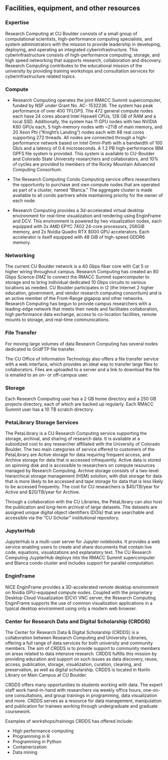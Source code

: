 ## Facilities, equipment, and other resources

### Expertise

Research Computing at CU Boulder consists of a small group of computational scientists, high-performance computing specialists, and system administrators with the mission to provide leadership in developing, deploying, and operating an integrated cyberinfrastructure.  This cyberinfrastructure consists of high-performance computing, storage, and high speed networking that supports research, collaboration and discovery. Research Computing contributes to the educational mission of the university by providing training workshops and consultation services for cyberinfrastructure related topics.

### Compute

* Research Computing operates the joint RMACC Summit supercomputer, funded by NSF under Grant No. AC- 1532236. The system has peak performance of over 400 TFLOPS. The 472 general compute nodes each have 24 cores aboard Intel Haswell CPUs, 128 GB of RAM and a local SSD. Additionally, the system has 11 GPU nodes with two NVIDIA K80 GPUs each, 5 high-memory nodes with ~2TiB of main memory, and 20 Xeon Phi (“Knight’s Landing”) nodes each with 68 real cores supporting 272 threads.  All nodes are connected through a high-performance network based on Intel Omni-Path with a bandwidth of 100 Gb/s and a latency of 0.4 microseconds. A 1.2 PB high-performance IBM GPFS file system is provided. This system is available to CU-Boulder and Colorado State University researchers and collaborators, and 10% of cycles are provided to members of the Rocky Mountain Advanced Computing Consortium.

* The Research Computing Condo Computing service offers researchers the opportunity to purchase and own compute nodes that are operated as part of a cluster, named “Blanca.” The aggregate cluster is made available to all condo partners while maintaining priority for the owner of each node. 

* Research Computing provides a 3d-accelerated virtual desktop environment for real-time visualization and rendering using EnginFrame and DCV. This environment is powered by two visualization nodes, each equipped with 2x AMD EPYC 7402 24-core processors, 256GiB memory, and 2x Nvidia Quadro RTX 8000 GPU accelerators. Each accelerator is itself equipped with 48 GiB of high-speed GDDR6 memory.

### Networking

The current CU Boulder network is a 40 Gbps fiber core with Cat 5 or higher wiring throughout campus. Research Computing has created an 80 Gbps Science-DMZ to connect the RMACC Summit supercomputer to storage and to bring individual dedicated 10 Gbps circuits to various locations as needed. CU Boulder participates in I2 (the Internet 2 higher education, government, and vendor research computing consortium) and is an active member of the Front-Range gigapop and other networks. Research Computing has begun to provide campus researchers with a leading-edge network that meets their needs and facilitates collaboration, high performance data exchange, access to co-location facilities, remote mounts to storage, and real-time communications.

### File Transfer

For moving large volumes of data Research Computing has several nodes dedicated to GridFTP file transfer.

The CU Office of Information Technology also offers a file transfer service with a web interface, which provides an ideal way to transfer large files to collaborators. Files are uploaded to a server and a link to download the file is emailed to an on- or off-campus user.

### Storage  

Each Research Computing user has a 2 GB home directory and a 250 GB projects directory, each of which are backed up regularly. Each RMACC Summit user has a 10 TB scratch directory.

### PetaLibrary Storage Services

The PetaLibrary is a CU Research Computing service supporting the storage, archival, and sharing of research data. It is available at a subsidized cost to any researcher affiliated with the University of Colorado Boulder. The two main categories of service offered to customers of the PetaLibrary are Active storage for data requiring frequent access, and Archive storage for data that is accessed infrequently. Active data is stored on spinning disk and is accessible to researchers on compute resources managed by Research Computing. Archive storage consists of a two-level hierarchical storage management (HSM) solution, with disk storage for data that is more likely to be accessed and tape storage for data that is less likely to be accessed frequently. The cost for CU researchers is $45/TB/year for Active and $20/TB/year for Archive.

Through a collaboration with the CU Libraries, the PetaLibrary can also host the publication and long-term archival of large datasets. The datasets are assigned unique digital object identifiers (DOIs) that are searchable and accessible via the “CU Scholar” institutional repository.

### JupyterHub

JupyterHub is a multi-user server for Jupyter notebooks. It provides a web service enabling users to create and share documents that contain live code, equations, visualizations and explanatory text. The CU Research Computing JuypterHub deploys into the RMACC Summit supercomputer and Blanca condo cluster and includes support for parallel computation.

### EnginFrame

NICE EnginFrame provides a 3D-accelerated remote desktop environment on Nvidia GPU-equipped compute nodes. Coupled with the proprietary Desktop Cloud Visualization (DCV) VNC server, the Research Computing EnginFrame supports the use of common visualization applications in a typical desktop environment using only a modern web browser.

### Center for Research Data and Digital Scholarship (CRDDS)

The Center for Research Data & Digital Scholarship (CRDDS) is a collaboration between Research Computing and University Libraries, offering a full range of data services for both university and community members. The aim of CRDDS is to provide support to community members on areas related to data intensive research.  CRDDS fulfills this mission by providing education and support on such issues as data discovery, reuse, access, publication, storage, visualization, curation, cleaning, and preservation, as well as digital scholarship. CRDDS is located in Norlin Library on Main Campus at CU Boulder. 

CRDDS offers many opportunities to students working with data. The expert staff work hand-in-hand with researchers via weekly office hours, one-on-one consultations, and group trainings in programming, data visualization and more. CRDDS serves as a resource for data management, manipulation and publication for trainees working through undergraduate and graduate coursework.

Examples of workshops/trainings CRDDS has offered include:
* High performance computing
* Programming in R
* Programming in Python
* Containerization
* Data mining 

